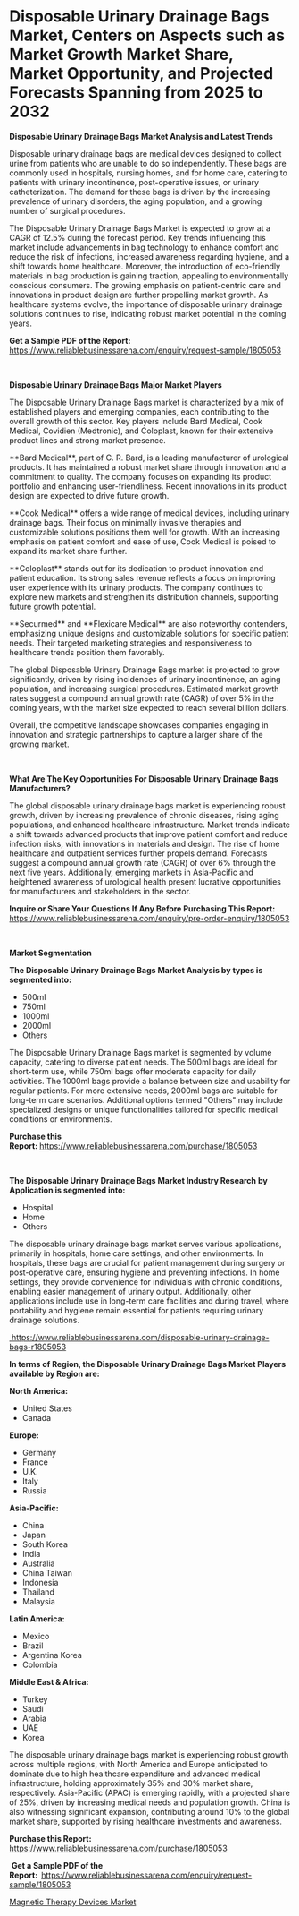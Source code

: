 <p><h1>Disposable Urinary Drainage Bags Market, Centers on Aspects such as Market Growth Market Share, Market Opportunity, and Projected Forecasts Spanning from 2025 to 2032</h1></p><p><strong>Disposable Urinary Drainage Bags Market Analysis and Latest Trends</strong></p>
<p><p>Disposable urinary drainage bags are medical devices designed to collect urine from patients who are unable to do so independently. These bags are commonly used in hospitals, nursing homes, and for home care, catering to patients with urinary incontinence, post-operative issues, or urinary catheterization. The demand for these bags is driven by the increasing prevalence of urinary disorders, the aging population, and a growing number of surgical procedures.</p><p>The Disposable Urinary Drainage Bags Market is expected to grow at a CAGR of 12.5% during the forecast period. Key trends influencing this market include advancements in bag technology to enhance comfort and reduce the risk of infections, increased awareness regarding hygiene, and a shift towards home healthcare. Moreover, the introduction of eco-friendly materials in bag production is gaining traction, appealing to environmentally conscious consumers. The growing emphasis on patient-centric care and innovations in product design are further propelling market growth. As healthcare systems evolve, the importance of disposable urinary drainage solutions continues to rise, indicating robust market potential in the coming years.</p></p>
<p><strong>Get a Sample PDF of the Report:&nbsp;</strong> <a href="https://www.reliablebusinessarena.com/enquiry/request-sample/1805053?utm_campaign=3189&utm_medium=2&utm_source=Github&utm_content=ia&utm_term=04032025&utm_id=disposable-urinary-drainage-bags">https://www.reliablebusinessarena.com/enquiry/request-sample/1805053</a></p>
<p>&nbsp;</p>
<p><strong>Disposable Urinary Drainage Bags Major Market Players</strong></p>
<p><p>The Disposable Urinary Drainage Bags market is characterized by a mix of established players and emerging companies, each contributing to the overall growth of this sector. Key players include Bard Medical, Cook Medical, Covidien (Medtronic), and Coloplast, known for their extensive product lines and strong market presence.</p><p>**Bard Medical**, part of C. R. Bard, is a leading manufacturer of urological products. It has maintained a robust market share through innovation and a commitment to quality. The company focuses on expanding its product portfolio and enhancing user-friendliness. Recent innovations in its product design are expected to drive future growth.</p><p>**Cook Medical** offers a wide range of medical devices, including urinary drainage bags. Their focus on minimally invasive therapies and customizable solutions positions them well for growth. With an increasing emphasis on patient comfort and ease of use, Cook Medical is poised to expand its market share further.</p><p>**Coloplast** stands out for its dedication to product innovation and patient education. Its strong sales revenue reflects a focus on improving user experience with its urinary products. The company continues to explore new markets and strengthen its distribution channels, supporting future growth potential.</p><p>**Securmed** and **Flexicare Medical** are also noteworthy contenders, emphasizing unique designs and customizable solutions for specific patient needs. Their targeted marketing strategies and responsiveness to healthcare trends position them favorably.</p><p>The global Disposable Urinary Drainage Bags market is projected to grow significantly, driven by rising incidences of urinary incontinence, an aging population, and increasing surgical procedures. Estimated market growth rates suggest a compound annual growth rate (CAGR) of over 5% in the coming years, with the market size expected to reach several billion dollars.</p><p>Overall, the competitive landscape showcases companies engaging in innovation and strategic partnerships to capture a larger share of the growing market.</p></p>
<p>&nbsp;</p>
<p><strong>What Are The Key Opportunities For Disposable Urinary Drainage Bags Manufacturers?</strong></p>
<p><p>The global disposable urinary drainage bags market is experiencing robust growth, driven by increasing prevalence of chronic diseases, rising aging populations, and enhanced healthcare infrastructure. Market trends indicate a shift towards advanced products that improve patient comfort and reduce infection risks, with innovations in materials and design. The rise of home healthcare and outpatient services further propels demand. Forecasts suggest a compound annual growth rate (CAGR) of over 6% through the next five years. Additionally, emerging markets in Asia-Pacific and heightened awareness of urological health present lucrative opportunities for manufacturers and stakeholders in the sector.</p></p>
<p><strong>Inquire or Share Your Questions If Any Before Purchasing This Report:</strong> <a href="https://www.reliablebusinessarena.com/enquiry/pre-order-enquiry/1805053?utm_campaign=3189&utm_medium=2&utm_source=Github&utm_content=ia&utm_term=04032025&utm_id=disposable-urinary-drainage-bags">https://www.reliablebusinessarena.com/enquiry/pre-order-enquiry/1805053</a></p>
<p>&nbsp;</p>
<p><strong>Market Segmentation</strong></p>
<p><strong>The Disposable Urinary Drainage Bags Market Analysis by types is segmented into:</strong></p>
<p><ul><li>500ml</li><li>750ml</li><li>1000ml</li><li>2000ml</li><li>Others</li></ul></p>
<p><p>The Disposable Urinary Drainage Bags market is segmented by volume capacity, catering to diverse patient needs. The 500ml bags are ideal for short-term use, while 750ml bags offer moderate capacity for daily activities. The 1000ml bags provide a balance between size and usability for regular patients. For more extensive needs, 2000ml bags are suitable for long-term care scenarios. Additional options termed "Others" may include specialized designs or unique functionalities tailored for specific medical conditions or environments.</p></p>
<p><strong>Purchase this Report:&nbsp;</strong><a href="https://www.reliablebusinessarena.com/purchase/1805053?utm_campaign=3189&utm_medium=2&utm_source=Github&utm_content=ia&utm_term=04032025&utm_id=disposable-urinary-drainage-bags">https://www.reliablebusinessarena.com/purchase/1805053</a></p>
<p>&nbsp;</p>
<p><strong>The Disposable Urinary Drainage Bags Market Industry Research by Application is segmented into:</strong></p>
<p><ul><li>Hospital</li><li>Home</li><li>Others</li></ul></p>
<p><p>The disposable urinary drainage bags market serves various applications, primarily in hospitals, home care settings, and other environments. In hospitals, these bags are crucial for patient management during surgery or post-operative care, ensuring hygiene and preventing infections. In home settings, they provide convenience for individuals with chronic conditions, enabling easier management of urinary output. Additionally, other applications include use in long-term care facilities and during travel, where portability and hygiene remain essential for patients requiring urinary drainage solutions.</p></p>
<p><a href="https://www.reliablebusinessarena.com/disposable-urinary-drainage-bags-r1805053?utm_campaign=3189&utm_medium=2&utm_source=Github&utm_content=ia&utm_term=04032025&utm_id=disposable-urinary-drainage-bags">&nbsp;https://www.reliablebusinessarena.com/disposable-urinary-drainage-bags-r1805053</a></p>
<p><strong>In terms of Region, the Disposable Urinary Drainage Bags Market Players available by Region are:</strong></p>
<p>
    <p> <strong> North America: </strong>
        <ul>
            <li>United States</li>
            <li>Canada</li>
        </ul>
        </p> 
    <p> <strong> Europe: </strong>
        <ul>
            <li>Germany</li>
            <li>France</li>
            <li>U.K.</li>
            <li>Italy</li>
            <li>Russia</li>
        </ul>
        </p> 
    <p> <strong> Asia-Pacific: </strong>
        <ul>
            <li>China</li>
            <li>Japan</li>
            <li>South Korea</li>
            <li>India</li>
            <li>Australia</li>
            <li>China Taiwan</li>
            <li>Indonesia</li>
            <li>Thailand</li>
            <li>Malaysia</li>
        </ul>
        </p> 
    <p> <strong> Latin America: </strong>
        <ul>
            <li>Mexico</li>
            <li>Brazil</li>
            <li>Argentina Korea</li>
            <li>Colombia</li>
        </ul>
        </p> 
    <p> <strong> Middle East & Africa: </strong>
        <ul>
            <li>Turkey</li>
            <li>Saudi</li>
            <li>Arabia</li>
            <li>UAE</li>
            <li>Korea</li>
        </ul>
    </p>
    </p>
<p><p>The disposable urinary drainage bags market is experiencing robust growth across multiple regions, with North America and Europe anticipated to dominate due to high healthcare expenditure and advanced medical infrastructure, holding approximately 35% and 30% market share, respectively. Asia-Pacific (APAC) is emerging rapidly, with a projected share of 25%, driven by increasing medical needs and population growth. China is also witnessing significant expansion, contributing around 10% to the global market share, supported by rising healthcare investments and awareness.</p></p>
<p><strong>Purchase this Report: </strong><a href="https://www.reliablebusinessarena.com/purchase/1805053?utm_campaign=3189&utm_medium=2&utm_source=Github&utm_content=ia&utm_term=04032025&utm_id=disposable-urinary-drainage-bags">https://www.reliablebusinessarena.com/purchase/1805053</a></p>
<p>&nbsp;<strong>Get a Sample PDF of the Report:&nbsp;&nbsp;</strong><a href="https://www.reliablebusinessarena.com/enquiry/request-sample/1805053?utm_campaign=3189&utm_medium=2&utm_source=Github&utm_content=ia&utm_term=04032025&utm_id=disposable-urinary-drainage-bags">https://www.reliablebusinessarena.com/enquiry/request-sample/1805053</a></p>
<p><strong></strong></p>
<p><p><a href="https://github.com/mohmodsiason/Market-Research-Report-List-1/blob/main/magnetic-therapy-devices-market.md?utm_campaign=3189&utm_medium=2&utm_source=Github&utm_content=ia&utm_term=04032025&utm_id=disposable-urinary-drainage-bags">Magnetic Therapy Devices Market</a></p></p>